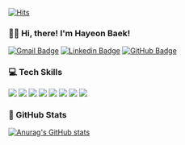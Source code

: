 [![Hits](https://hits.seeyoufarm.com/api/count/incr/badge.svg?url=https%3A%2F%2Fgithub.com%2Fbhy304&count_bg=%230066FF&title_bg=%23555555&icon=github.svg&icon_color=%23E7E7E7&title=Hits&edge_flat=false)](https://hits.seeyoufarm.com)


### 👋🏻 Hi, there! I'm Hayeon Baek!
[![Gmail Badge](https://img.shields.io/badge/Gmail-EA4335?style=flat-square&logo=Gmail&logoColor=white&style=flat&link=mailto:bhy0512@gmail.com)](mailto:bhy0512@gmail.com)
[![Linkedin Badge](https://img.shields.io/badge/-LinkedIn-0A66C2?style=flat-square&logo=LinkedIn&logoColor=white&style=flat&link=https://www.linkedin.com/in/hayeonbaek/)](https://www.linkedin.com/in/hayeonbaek/)
[![GitHub Badge](https://img.shields.io/badge/-GitHub-181717?style=flat-square&logo=GitHub&logoColor=white&style=flat&link=https://github.com/bhy304)](https://github.com/bhy304)

<!-- [![Tech Blog Badge](http://img.shields.io/badge/-Tech%20blog-black?style=flat&logo=github&link=https://zzsza.github.io/)](https://zzsza.github.io/) -->
<!-- [![Youtube Badge](https://img.shields.io/badge/Youtube-ff0000?style=flat-square&logo=youtube&link=https://www.youtube.com/c/kyleschool)](https://www.youtube.com/c/kyleschool) -->
<!-- [![Facebook Badge](https://img.shields.io/badge/facebook-1877f2?style=flat-square&logo=facebook&logoColor=white&link=https://www.facebook.com/zzsza)](https://www.facebook.com/zzsza) -->

### 💻 Tech Skills
<img src="https://img.shields.io/badge/-HTML5-E34F26?logo=html5&logoColor=white&style=flat"/> <img src="https://img.shields.io/badge/-CSS3-1572B6?logo=css3&logoColor=white&style=flat"/>
<img src="https://img.shields.io/badge/-JavaScript-F7DF1E?logo=javascript&logoColor=white&style=flat"/>
<img src="https://img.shields.io/badge/-Scss-CC6699?logo=sass&logoColor=white&style=flat"/>
<img src="https://img.shields.io/badge/-React-61DAFB?logo=react&logoColor=white&style=flat"/>
<img src="https://img.shields.io/badge/-TypeScript-3178C6?logo=typescript&logoColor=white&style=flat"/>
<img src="https://img.shields.io/badge/-Redux-764ABC?logo=redux&logoColor=white&style=flat"/>
<img src="https://img.shields.io/badge/-MobX-FF9955?logo=mobx&logoColor=white&style=flat"/>

### 🖤 GitHub Stats
[![Anurag's GitHub stats](https://github-readme-stats.vercel.app/api?username=bhy304)](https://github.com/anuraghazra/github-readme-stats)

<!--
**bhy304/bhy304** is a ✨ _special_ ✨ repository because its `README.md` (this file) appears on your GitHub profile.

Here are some ideas to get you started:

- 🔭 I’m currently working on ...
- 🌱 I’m currently learning ...
- 👯 I’m looking to collaborate on ...
- 🤔 I’m looking for help with ...
- 💬 Ask me about ...
- 📫 How to reach me: ...
- 😄 Pronouns: ...
- ⚡ Fun fact: ...
-->
